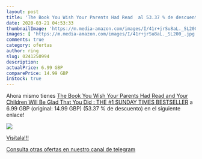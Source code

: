 ```yaml
---
layout: post
title: 'The Book You Wish Your Parents Had Read  al 53.37 % de descuento'
date: 2020-03-21 04:53:33
thumbnailImage: 'https://m.media-amazon.com/images/I/41r+jrSu8aL._SL200_.jpg'
images: [ 'https://m.media-amazon.com/images/I/41r+jrSu8aL._SL200_.jpg' ]
comments: true
category: ofertas
author: ring
slug: 0241250994
description:
actualPrice: 6.99 GBP
comparePrice: 14.99 GBP
inStock: true
---
```


Ahora mismo tienes [The Book You Wish Your Parents Had Read  and Your Children Will Be Glad That You Did : THE #1 SUNDAY TIMES BESTSELLER](https://www.amazon.co.uk/dp/0241250994/?tag=redken01-21) a 6.99 GBP (original: 14.99 GBP) (53.37 %  de descuento) en el siguiente enlace!

[![](https://m.media-amazon.com/images/I/41r+jrSu8aL._SL200_.jpg)](https://www.amazon.co.uk/dp/0241250994/?tag=redken01-21)

[Visítala!!!](https://www.amazon.co.uk/dp/0241250994/?tag=redken01-21)

[Consulta otras ofertas en nuestro canal de telegram](https://t.me/s/ofertas25)
